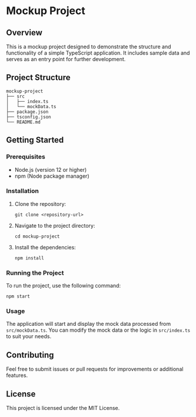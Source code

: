 # Mockup Project

## Overview
This is a mockup project designed to demonstrate the structure and functionality of a simple TypeScript application. It includes sample data and serves as an entry point for further development.

## Project Structure
```
mockup-project
├── src
│   ├── index.ts
│   └── mockData.ts
├── package.json
├── tsconfig.json
└── README.md
```

## Getting Started

### Prerequisites
- Node.js (version 12 or higher)
- npm (Node package manager)

### Installation
1. Clone the repository:
   ```
   git clone <repository-url>
   ```
2. Navigate to the project directory:
   ```
   cd mockup-project
   ```
3. Install the dependencies:
   ```
   npm install
   ```

### Running the Project
To run the project, use the following command:
```
npm start
```

### Usage
The application will start and display the mock data processed from `src/mockData.ts`. You can modify the mock data or the logic in `src/index.ts` to suit your needs.

## Contributing
Feel free to submit issues or pull requests for improvements or additional features.

## License
This project is licensed under the MIT License.